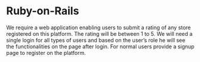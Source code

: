 # Ruby-on-Rails
We require a web application enabling users to submit a rating of any store registered on this platform. The rating will be between 1 to 5. We will need a single login for all types of users and based on the user’s role he will see the functionalities on the page after login. For normal users provide a signup page to register on the platform.
